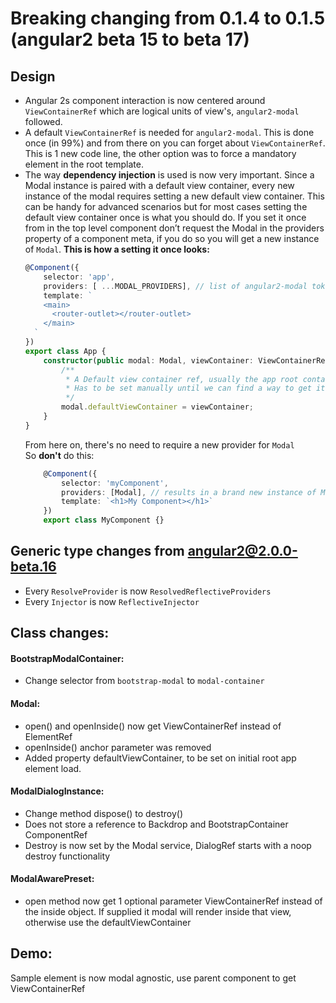 # Breaking changing from 0.1.4 to 0.1.5 (angular2 beta 15 to beta 17)

## Design
  * Angular 2s component interaction is now centered around `ViewContainerRef` which are logical units of view's, `angular2-modal` followed.
  * A default `ViewContainerRef` is needed for `angular2-modal`. This is done once (in 99%) and from there on you can forget about `ViewContainerRef`.
    This is 1 new code line, the other option was to force a mandatory element in the root template.
  * The way **dependency injection** is used is now very important.
    Since a Modal instance is paired with a default view container, every new instance of the modal requires setting a new default view container.
    This can be handy for advanced scenarios but for most cases setting the default view container once is what you should do. 
    If you set it once from in the top level component don’t request the Modal in the providers property of a component meta, if you do so you will get a new instance of `Modal`.
    **This is how a setting it once looks:**
    ```ts
    @Component({
        selector: 'app', 
        providers: [ ...MODAL_PROVIDERS], // list of angular2-modal tokens, Modal included.
        template: `
        <main>
          <router-outlet></router-outlet>
        </main>
      `
    })
    export class App {
        constructor(public modal: Modal, viewContainer: ViewContainerRef) {
            /**
             * A Default view container ref, usually the app root container ref.
             * Has to be set manually until we can find a way to get it automatically.
             */
            modal.defaultViewContainer = viewContainer;
        }
    }
    ```
    From here on, there's no need to require a new provider for `Modal`      
    So **don't** do this:
    ```ts
        @Component({
            selector: 'myComponent', 
            providers: [Modal], // results in a brand new instance of Modal
            template: `<h1>My Component></h1>`
        })
        export class MyComponent {}
    ```

## Generic type changes from angular2@2.0.0-beta.16
  * Every `ResolveProvider` is now `ResolvedReflectiveProviders`
  * Every `Injector` is now `ReflectiveInjector`

## Class changes:
#### BootstrapModalContainer: 
  * Change selector from `bootstrap-modal` to `modal-container`

#### Modal:
  * open() and openInside() now get ViewContainerRef instead of ElementRef
  * openInside() anchor parameter was removed
  * Added property defaultViewContainer, to be set on initial root app element load.

#### ModalDialogInstance: 
  * Change method dispose() to destroy()
  * Does not store a reference to Backdrop and BootstrapContainer ComponentRef
  * Destroy is now set by the Modal service, DialogRef starts with a noop destroy functionality

#### ModalAwarePreset: 
  * open method now get 1 optional parameter ViewContainerRef instead of the inside object.
    If supplied it modal will render inside that view, otherwise use the defaultViewContainer

## Demo:
Sample element is now modal agnostic, use parent component to get ViewContainerRef
